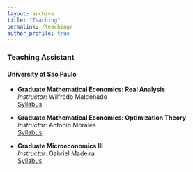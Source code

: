 ```yaml
---
layout: archive
title: "Teaching"
permalink: /teaching/
author_profile: true
---
```


### Teaching Assistant

#### University of Sao Paulo

- **Graduate Mathematical Economics: Real Analysis**  
  *Instructor*: Wilfredo Maldonado  
  [Syllabus](https://uspdigital.usp.br/janus/componente/disciplinasOferecidasInicial.jsf?action=3&sgldis=EAE5841)

- **Graduate Mathematical Economics: Optimization Theory**  
  *Instructor*: Antonio Morales  
  [Syllabus](https://uspdigital.usp.br/janus/componente/disciplinasOferecidasInicial.jsf?action=3&sgldis=EAE5841)

- **Graduate Microeconomics III**  
  *Instructor*: Gabriel Madeira  
  [Syllabus](https://uspdigital.usp.br/janus/componente/catalogoDisciplinasInicial.jsf?action=3&sgldis=EAE6027)

